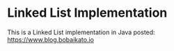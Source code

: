# Linked List Implementation
This is a Linked List implementation in Java posted: https://www.blog.bobaikato.io
